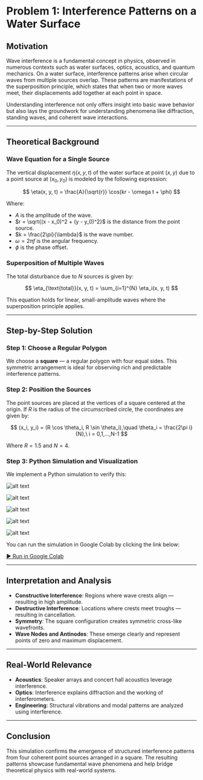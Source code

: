 # Problem 1: Interference Patterns on a Water Surface

## Motivation

Wave interference is a fundamental concept in physics, observed in numerous contexts such as water surfaces, optics, acoustics, and quantum mechanics. On a water surface, interference patterns arise when circular waves from multiple sources overlap. These patterns are manifestations of the superposition principle, which states that when two or more waves meet, their displacements add together at each point in space.

Understanding interference not only offers insight into basic wave behavior but also lays the groundwork for understanding phenomena like diffraction, standing waves, and coherent wave interactions.

---

## Theoretical Background

### Wave Equation for a Single Source

The vertical displacement $\eta(x, y, t)$ of the water surface at point $(x, y)$ due to a point source at $(x_0, y_0)$ is modeled by the following expression:

$$
\eta(x, y, t) = \frac{A}{\sqrt{r}} \cos(kr - \omega t + \phi)
$$

Where:
- $A$ is the amplitude of the wave.
- $r = \sqrt{(x - x_0)^2 + (y - y_0)^2}$ is the distance from the point source.
- $k = \frac{2\pi}{\lambda}$ is the wave number.
- $\omega = 2\pi f$ is the angular frequency.
- $\phi$ is the phase offset.

### Superposition of Multiple Waves

The total disturbance due to $N$ sources is given by:

$$
\eta_{\text{total}}(x, y, t) = \sum_{i=1}^{N} \eta_i(x, y, t)
$$

This equation holds for linear, small-amplitude waves where the superposition principle applies.

---

## Step-by-Step Solution

### Step 1: Choose a Regular Polygon

We choose a **square** — a regular polygon with four equal sides. This symmetric arrangement is ideal for observing rich and predictable interference patterns.

### Step 2: Position the Sources

The point sources are placed at the vertices of a square centered at the origin. If $R$ is the radius of the circumscribed circle, the coordinates are given by:

$$
(x_i, y_i) = (R \cos \theta_i, R \sin \theta_i),\quad \theta_i = \frac{2\pi i}{N},\ i = 0,1,...,N-1
$$

Where $R = 1.5$ and $N = 4$.

### Step 3: Python Simulation and Visualization

We implement a Python simulation to verify this:

![alt text](wave_1_source.gif)

![alt text](wave_2_sources.gif)

![alt text](interference_3d.gif)

![alt text](wave_interference_triangle.gif)

![alt text](wave_interference_pentagon.gif)

You can run the simulation in Google Colab by clicking the link below:

[▶ Run in Google Colab](https://colab.research.google.com/drive/1o544Tj5ZidzpNpAdmvGfC_mbXPoAm2nF?usp=sharing)

---

## Interpretation and Analysis

- **Constructive Interference**: Regions where wave crests align — resulting in high amplitude.
- **Destructive Interference**: Locations where crests meet troughs — resulting in cancellation.
- **Symmetry**: The square configuration creates symmetric cross-like wavefronts.
- **Wave Nodes and Antinodes**: These emerge clearly and represent points of zero and maximum displacement.

---

## Real-World Relevance

- **Acoustics**: Speaker arrays and concert hall acoustics leverage interference.
- **Optics**: Interference explains diffraction and the working of interferometers.
- **Engineering**: Structural vibrations and modal patterns are analyzed using interference.

---

## Conclusion

This simulation confirms the emergence of structured interference patterns from four coherent point sources arranged in a square. The resulting patterns showcase fundamental wave phenomena and help bridge theoretical physics with real-world systems.